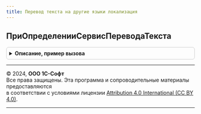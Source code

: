 ```yaml
---
title: Перевод текста на другие языки локализация
---
```



## ПриОпределенииСервисПереводаТекста
<details style="margin: 1em 0; padding: 0.5em; border: 1px solid #ccc; border-radius: 6px;">

<summary style="font-weight: bold; cursor: pointer;">Описание, пример вызова</summary>

```bsl

// При определении сервиса перевода текста по умолчанию.
//
// Параметры:
//  СервисПереводаТекста - ПеречислениеСсылка.СервисыПереводаТекста - значение настройки сервиса перевода по умолчанию.
//
Процедура ПриОпределенииСервисПереводаТекста(СервисПереводаТекста) Экспорт
```

Пример вызова
```bsl
ПереводТекстаНаДругиеЯзыкиЛокализация.ПриОпределенииСервисПереводаТекста(СервисПереводаТекста) 
```
</details>

---

© 2024, **ООО 1С-Софт**  
Все права защищены. Эта программа и сопроводительные материалы предоставляются  
в соответствии с условиями лицензии [Attribution 4.0 International (CC BY 4.0)](https://creativecommons.org/licenses/by/4.0/legalcode).

---
